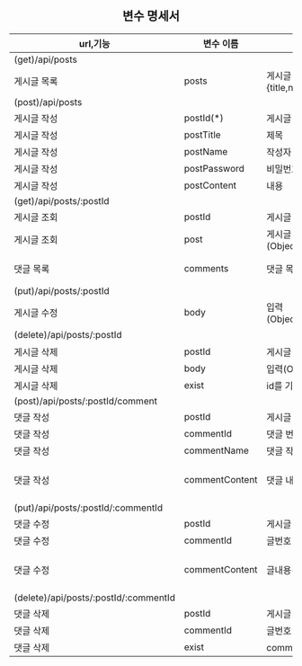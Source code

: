 ## <center>변수 명세서</center>
|url,기능|변수 이름|변수 기능(타입)|제한조건|
|------|----------|---|----|
|(get)/api/posts|
|게시글 목록|posts|게시글 목록(Query:{title,name,date})|date내림차순|
|(post)/api/posts|
|게시글 작성|postId(*)|게시글 번호(Number)|
|게시글 작성|postTitle|제목|
|게시글 작성|postName|작성자|
|게시글 작성|postPassword|비밀번호|
|게시글 작성|postContent|내용|
|(get)/api/posts/:postId|
|게시글 조회|postId|게시글 번호(Number)|
|게시글 조회|post|게시글 정보(Object:id,title,name,date,content)|
|댓글 목록|comments|댓글 목록(Object:id,date,content)|날짜기준<br>내림차순|
|(put)/api/posts/:postId|
|게시글 수정|body|입력(Object:id,password,title,content)|
|(delete)/api/posts/:postId|||하위댓글삭제|
|게시글 삭제|postId|게시글 번호(Number)|
|게시글 삭제|body|입력(Object:password)|
|게시글 삭제|exist|id를 기준으로 post탐색|
|(post)/api/posts/:postId/comment|
|댓글 작성|postId|게시글 번호(Number)|
|댓글 작성|commentId|댓글 번호(Number)|
|댓글 작성|commentName|댓글 작성자(String)|
|댓글 작성|commentContent|댓글 내용(String)|content==null<BR>-"댓글내용을 입력해주세요"|
|(put)/api/posts/:postId/:commentId|
|댓글 수정|postId|게시글 번호(Number)|
|댓글 수정|commentId|글번호 (Number)|
|댓글 수정|commentContent|글내용(String)|content==null<BR>-"댓글내용을 입력해주세요"|
|(delete)/api/posts/:postId/:commentId|
|댓글 삭제|postId|게시글 번호(Number)|
|댓글 삭제|commentId|글번호 (Number)|
|댓글 삭제|exist|comment탐색|
